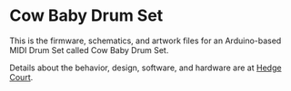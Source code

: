 # Cow Baby Drum Set

This is the firmware, schematics, and artwork files for an Arduino-based MIDI Drum Set called Cow Baby Drum Set.

Details about the behavior, design, software, and hardware are at [Hedge Court](https://www.hedgecourt.com/robots/grumpenspiel/cow-baby/).

